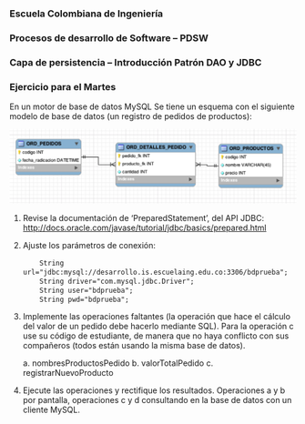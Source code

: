 ### Escuela Colombiana de Ingeniería
### Procesos de desarrollo de Software – PDSW
### Capa de persistencia – Introducción Patrón DAO y JDBC

### Ejercicio para el Martes

En un motor de base de datos MySQL Se tiene un esquema con el siguiente modelo de base de datos (un registro de pedidos de productos):

![](img/RMODEL.png)

1.	Revise la documentación de ‘PreparedStatement’, del API JDBC:
http://docs.oracle.com/javase/tutorial/jdbc/basics/prepared.html

2.	Ajuste los parámetros de conexión:
    ```
        String url="jdbc:mysql://desarrollo.is.escuelaing.edu.co:3306/bdprueba";
        String driver="com.mysql.jdbc.Driver";
        String user="bdprueba";
        String pwd="bdprueba";
    ```

4.	Implemente las operaciones faltantes (la operación que hace el cálculo del valor de un pedido debe hacerlo mediante SQL). Para la operación c  use su código de estudiante, de manera que no haya conflicto con sus compañeros (todos están usando la misma base de datos).

    a. nombresProductosPedido
    b. valorTotalPedido
    c. registrarNuevoProducto

5.	Ejecute las operaciones y rectifique los resultados. Operaciones a y b por pantalla, operaciones c y d consultando en la base de datos con un cliente MySQL.
